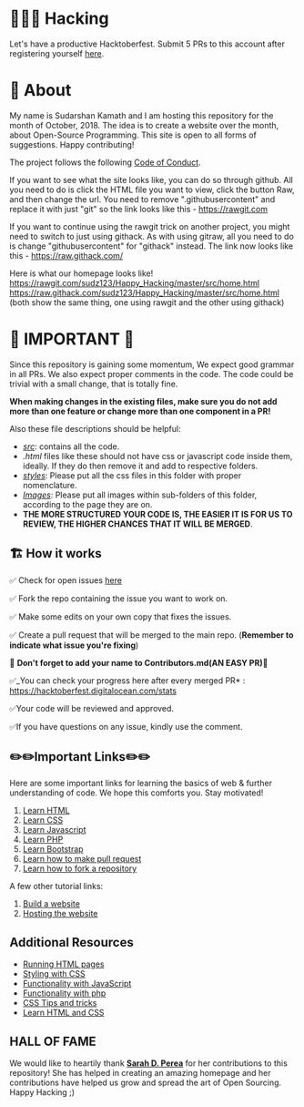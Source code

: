 # :tada::tada::smile: Hacking

Let's have a productive Hacktoberfest. Submit 5 PRs to this account after registering yourself [here](https://hacktoberfest.digitalocean.com/).

# :construction_worker: About

My name is Sudarshan Kamath and I am hosting this repository for the month of October, 2018. The idea is to create a website over the month, about Open-Source Programming. This site is open to all forms of suggestions. Happy contributing!

The project follows the following [Code of Conduct](CODE_OF_CONDUCT.md).

If you want to see what the site looks like, you can do so through github. All you need to do is click the HTML file you want to view, click the button Raw, and then change the url. You need to remove ".githubusercontent" and replace it with just "git" so the link looks like this - https://rawgit.com

If you want to continue using the rawgit trick on another project, you might need to switch to just using githack. As with using gitraw, all you need to do is change "githubusercontent" for "githack" instead.  The link now looks like this - https://raw.githack.com/

Here is what our homepage looks like!
https://rawgit.com/sudz123/Happy_Hacking/master/src/home.html
https://raw.githack.com/sudz123/Happy_Hacking/master/src/home.html
(both show the same thing, one using rawgit and the other using githack)

# :bookmark: IMPORTANT :bookmark:

Since this repository is gaining some momentum, We expect good grammar in all PRs. We also expect proper comments in the code. The code could be trivial with a small change, that is totally fine.

**When making changes in the existing files, make sure you do not add more than one feature or change more than one component in a PR!**

Also these file descriptions should be helpful:

- [_src_](./src): contains all the code.
- _.html_ files like these should not have css or javascript code inside them, ideally. If they do then remove it and add to respective folders.
- [_styles_](./src/style): Please put all the css files in this folder with proper nomenclature.
- [_Images_](./img): Please put all images within sub-folders of this folder, according to the page they are on.
- **THE MORE STRUCTURED YOUR CODE IS, THE EASIER IT IS FOR US TO REVIEW, THE HIGHER CHANCES THAT IT WILL BE MERGED**.

## :building_construction: How it works

:white_check_mark:
Check for open issues [here](https://github.com/search?q=label:hacktoberfest+state:open+type:issue)

:white_check_mark:
Fork the repo containing the issue you want to work on.

:white_check_mark:
Make some edits on your own copy that fixes the issues.

:white_check_mark:
Create a pull request that will be merged to the main repo.
(**Remember to indicate what issue you're fixing**)

:rotating_light:
**Don't forget to add your name to Contributors.md(AN EASY PR)**:rotating_light:

:white_check_mark:\_You can check your progress here after every merged PR* : https://hacktoberfest.digitalocean.com/stats

:white_check_mark:Your code will be reviewed and approved.

:white_check_mark:If you have questions on any issue, kindly use the comment.

## :pencil2::pencil2:Important Links:pencil2::pencil2:

Here are some important links for learning the basics of web & further understanding of code. We hope this comforts you. Stay motivated!

1. [Learn HTML](https://www.w3schools.com/html/)
2. [Learn CSS](https://www.w3schools.com/Css/)
3. [Learn Javascript](https://www.w3schools.com/js/)
4. [Learn PHP](https://www.w3schools.com/php/)
5. [Learn Bootstrap](https://www.w3schools.com/bootstrap/)
6. [Learn how to make pull request](https://help.github.com/articles/creating-a-pull-request/)
7. [Learn how to fork a repository](https://help.github.com/articles/fork-a-repo/)

A few other tutorial links:

1. [Build a website](https://www.w3schools.com/howto/howto_website.asp)
2. [Hosting the website](https://gist.github.com/TylerFisher/6127328)

## Additional Resources

- [Running HTML pages](./src/README-HTML.md)
- [Styling with CSS](./src/style/README-CSS.md)
- [Functionality with JavaScript](./src/scripts/README-JS.md)
- [Functionality with php](./src/php/README-JS.md)
- [CSS Tips and tricks](https://css-tricks.com)
- [Learn HTML and CSS](https://www.oreilly.com)
## HALL OF FAME

We would like to heartily thank **[Sarah D. Perea](https://github.com/sarahperea)** for her contributions to this repository! She has helped in creating an amazing homepage and her contributions have helped us grow and spread the art of Open Sourcing. Happy Hacking ;)
